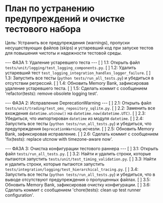 # План по устранению предупреждений и очистке тестового набора

Цель: Устранить все предупреждения (warnings), пропуски несуществующих файлов (skips) и устаревший код при запуске тестов для повышения чистоты и надежности тестовой среды.

--- ФАЗА 1: Удаление устаревшего теста ---
[ ] 1.1: Открыть файл `tests/unit/logging/test_logging_components.py`.
[ ] 1.2: Удалить устаревший тест `test_logging_integration_handles_logger_failure`.
[ ] 1.3: Запустить все тесты (`python tests/run_all_tests.py`) и убедиться в отсутствии регрессий.
[ ] 1.4: Обновить Memory Bank, зафиксировав удаление устаревшего теста.
[ ] 1.5: Сделать коммит с сообщением 'refactor(tests): remove obsolete logging test'.

--- ФАЗА 2: Исправление DeprecationWarning ---
[ ] 2.1: Открыть файл `tests/unit/trading/test_oms_repository_sqlite.py`.
[ ] 2.2: Заменить все вхождения `datetime.utcnow()` на `datetime.now(datetime.UTC)`.
[ ] 2.3: Убедиться, что импортирован `datetime` из модуля `datetime`.
[ ] 2.4: Запустить все тесты (`python tests/run_all_tests.py`) и убедиться, что предупреждения `DeprecationWarning` исчезли.
[ ] 2.5: Обновить Memory Bank, зафиксировав исправление.
[ ] 2.6: Сделать коммит с сообщением 'fix(tests): replace utcnow with timezone-aware now'.

--- ФАЗА 3: Очистка конфигурации тестового раннера ---
[ ] 3.1: Открыть файл `tests/run_all_tests.py`.
[ ] 3.2: Найти и удалить строки, которые пытаются запустить `tests/unit/test_timing_validation.py`.
[ ] 3.3: Найти и удалить строки, которые пытаются запустить `tests/integration/logging/test_hierarchical_tracing.py`.
[ ] 3.4: Запустить все тесты (`python tests/run_all_tests.py`) и убедиться, что в выводе отсутствуют предупреждения о пропущенных файлах.
[ ] 3.5: Обновить Memory Bank, зафиксировав очистку конфигурации.
[ ] 3.6: Сделать коммит с сообщением 'chore(tests): clean up test runner configuration'.